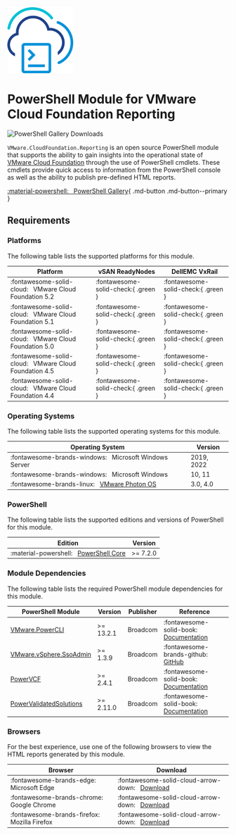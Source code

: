 <!-- markdownlint-disable first-line-h1 no-inline-html -->

<img src="assets/images/icon-color.svg" alt="PowerShell Module for VMware Cloud Foundation Reporting" width="150">

# PowerShell Module for VMware Cloud Foundation Reporting

<img src="https://img.shields.io/powershellgallery/dt/VMware.CloudFoundation.Reporting?style=for-the-badge&logo=powershell&logoColor=white" alt="PowerShell Gallery Downloads">

`VMware.CloudFoundation.Reporting` is an open source PowerShell module that supports the ability to gain insights into the operational state of [VMware Cloud Foundation][docs-vmware-cloud-foundation] through the use of PowerShell cmdlets. These cmdlets provide quick access to information from the PowerShell console as well as the ability to publish pre-defined HTML reports.

[:material-powershell: &nbsp; PowerShell Gallery][psgallery-module-reporting]{ .md-button .md-button--primary }

## Requirements

### Platforms

The following table lists the supported platforms for this module.

Platform                                                     | vSAN ReadyNodes                     | DellEMC VxRail
-------------------------------------------------------------|-------------------------------------|------------------------------------
:fontawesome-solid-cloud: &nbsp; VMware Cloud Foundation 5.2 | :fontawesome-solid-check:{ .green } | :fontawesome-solid-check:{ .green }
:fontawesome-solid-cloud: &nbsp; VMware Cloud Foundation 5.1 | :fontawesome-solid-check:{ .green } | :fontawesome-solid-check:{ .green }
:fontawesome-solid-cloud: &nbsp; VMware Cloud Foundation 5.0 | :fontawesome-solid-check:{ .green } | :fontawesome-solid-check:{ .green }
:fontawesome-solid-cloud: &nbsp; VMware Cloud Foundation 4.5 | :fontawesome-solid-check:{ .green } | :fontawesome-solid-check:{ .green }
:fontawesome-solid-cloud: &nbsp; VMware Cloud Foundation 4.4 | :fontawesome-solid-check:{ .green } | :fontawesome-solid-check:{ .green }

### Operating Systems

The following table lists the supported operating systems for this module.

Operating System                                                       | Version
-----------------------------------------------------------------------|-----------
:fontawesome-brands-windows: &nbsp; Microsoft Windows Server           | 2019, 2022
:fontawesome-brands-windows: &nbsp; Microsoft Windows                  | 10, 11
:fontawesome-brands-linux: &nbsp; [VMware Photon OS][github-os-photon] | 3.0, 4.0

### PowerShell

The following table lists the supported editions and versions of PowerShell for this module.

Edition                                                              | Version
---------------------------------------------------------------------|----------
:material-powershell: &nbsp; [PowerShell Core][microsoft-powershell] | >= 7.2.0

### Module Dependencies

The following table lists the required PowerShell module dependencies for this module.

PowerShell Module                                    | Version   | Publisher | Reference
-----------------------------------------------------|-----------|-----------|---------------------------------------------------------------------------
[VMware.PowerCLI][psgallery-module-powercli]         | >= 13.2.1 | Broadcom  | :fontawesome-solid-book: &nbsp; [Documentation][developer-module-powercli]
[VMware.vSphere.SsoAdmin][psgallery-module-ssoadmin] | >= 1.3.9  | Broadcom  | :fontawesome-brands-github: &nbsp; [GitHub][github-module-ssoadmin]
[PowerVCF][psgallery-module-powervcf]                | >= 2.4.1  | Broadcom  | :fontawesome-solid-book: &nbsp; [Documentation][docs-module-powervcf]
[PowerValidatedSolutions][psgallery-module-pvs]      | >= 2.11.0 | Broadcom  | :fontawesome-solid-book: &nbsp; [Documentation][docs-module-pvs]

### Browsers

For the best experience, use one of the following browsers to view the HTML reports generated by this module.

Browser                                            | Download
---------------------------------------------------|--------------------------------------------------------------------------------
:fontawesome-brands-edge: &nbsp; Microsoft Edge    | :fontawesome-solid-cloud-arrow-down: &nbsp; [Download][download-browser-edge]
:fontawesome-brands-chrome: &nbsp; Google Chrome   | :fontawesome-solid-cloud-arrow-down: &nbsp; [Download][download-browser-chrome]
:fontawesome-brands-firefox: &nbsp; Mozilla Firefox | :fontawesome-solid-cloud-arrow-down: &nbsp; [Download][download-browser-firefox]

[docs-vmware-cloud-foundation]: https://docs.vmware.com/en/VMware-Cloud-Foundation/index.html
[docs-module-powervcf]: https://vmware.github.io/powershell-module-for-vmware-cloud-foundation
[docs-module-pvs]: https://vmware.github.io/power-validated-solutions-for-cloud-foundation
[download-browser-edge]: https://www.microsoft.com/edge
[download-browser-chrome]: https://www.google.com/chrome
[download-browser-firefox]: https://www.mozilla.org/firefox/download
[microsoft-powershell]: https://docs.microsoft.com/en-us/powershell
[psgallery-module-powercli]: https://www.powershellgallery.com/packages/VMware.PowerCLI
[psgallery-module-powervcf]: https://www.powershellgallery.com/packages/PowerVCF
[psgallery-module-reporting]: https://www.powershellgallery.com/packages/VMware.CloudFoundation.Reporting
[psgallery-module-ssoadmin]: https://www.powershellgallery.com/packages/VMware.vSphere.SsoAdmin
[psgallery-module-pvs]: https://www.powershellgallery.com/packages/PowerValidatedSolutions
[developer-module-powercli]: https://developer.vmware.com/tool/vmware-powercli
[github-module-ssoadmin]: https://github.com/vmware/PowerCLI-Example-Scripts/tree/master/Modules/VMware.vSphere.SsoAdmin
[github-os-photon]: https://vmware.github.io/photon/
